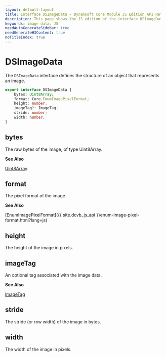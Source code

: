 ```yaml
---
layout: default-layout
title: Interface DSImageData - Dynamsoft Core Module JS Edition API Reference
description: This page shows the JS edition of the interface DSImageData in Dynamsoft Core Module.
keywords: image data, JS
needAutoGenerateSidebar: true
needGenerateH3Content: true
noTitleIndex: true
---
```


# DSImageData

The `DSImageData` interface defines the structure of an object that represents an image.

```typescript
export interface DSImageData {
    bytes: Uint8Array;
    format: Core.EnumImagePixelFormat;
    height: number;
    imageTag?: ImageTag;
    stride: number;
    width: number;
}
```

## bytes

The raw bytes of the image, of type Uint8Array.

**See Also**

[Uint8Array](https://developer.mozilla.org/en-US/docs/Web/JavaScript/Reference/Global_Objects/Uint8Array).

## format

The pixel format of the image.

**See Also**

[EnumImagePixelFormat]({{ site.dcvb_js_api }}enum-image-pixel-format.html?lang=js)

## height

The height of the image in pixels.

## imageTag

An optional tag associated with the image data.

**See Also**

[ImageTag](https://www.dynamsoft.com/capture-vision/docs/web/programming/javascript/api-reference/core/basic-structures/image-tag.html?lang=js)

## stride

The stride (or row width) of the image in bytes.

## width

The width of the image in pixels.